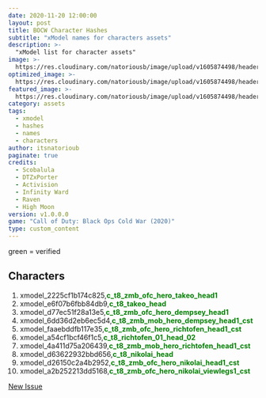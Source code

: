 ```yaml
---
date: 2020-11-20 12:00:00
layout: post
title: BOCW Character Hashes
subtitle: "xModel names for characters assets"
description: >-
  "xModel list for character assets"
image: >-
  https://res.cloudinary.com/natoriousb/image/upload/v1605874498/headers/Multiplayer_Screenshot_03_yyp5ry.jpg
optimized_image: >- 
  https://res.cloudinary.com/natoriousb/image/upload/v1605874498/headers/Multiplayer_Screenshot_03_yyp5ry.jpg
featured_image: >-
  https://res.cloudinary.com/natoriousb/image/upload/v1605874498/headers/Multiplayer_Screenshot_03_yyp5ry.jpg
category: assets
tags:
  - xmodel
  - hashes
  - names
  - characters
author: itsnatorioub
paginate: true
credits:
  - Scobalula
  - DTZxPorter
  - Activision
  - Infinity Ward
  - Raven
  - High Moon
version: v1.0.0.0
game: "Call of Duty: Black Ops Cold War (2020)"
type: custom_content
---
```


green = verified

<div><h2>Characters</h2></div>

1. xmodel_2225cf1b174c825,<span style="color:green">**c_t8_zmb_ofc_hero_takeo_head1**</span>
1. xmodel_e6f07b6fbb84db9,<span style="color:green">**c_t8_takeo_head**</span>
1. xmodel_d77ec51f28a13e5,<span style="color:green">**c_t8_zmb_ofc_hero_dempsey_head1**</span>
1. xmodel_6dd36d2eb6ec5d4,<span style="color:green">**c_t8_zmb_mob_hero_dempsey_head1_cst**</span>
1. xmodel_faaebddfb117e35,<span style="color:green">**c_t8_zmb_ofc_hero_richtofen_head1_cst**</span>
1. xmodel_a54cf1bcf46f1c5,<span style="color:green">**c_t8_richtofen_01_head_02**</span>
1. xmodel_4a411d75a206439,<span style="color:green">**c_t8_zmb_mob_hero_richtofen_head1_cst**</span>
1. xmodel_d63622932bbd656,<span style="color:green">**c_t8_nikolai_head**</span>
1. xmodel_d26150c2a4b2952,<span style="color:green">**c_t8_zmb_ofc_hero_nikolai_head1_cst**</span>
1. xmodel_a2b252213dd5168,<span style="color:green">**c_t8_zmb_ofc_hero_nikolai_viewlegs1_cst**</span>

<a href="/ItsNatoriousB/CODMW-Operator-Directory/issues/new/choose" class="btn btn-primary" role="button">
  <span class="d-none d-md-block">New Issue</span>
</a>